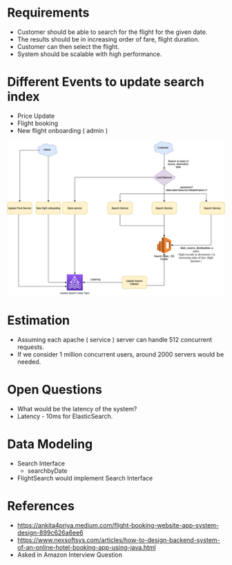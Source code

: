 
# Requirements
- Customer should be able to search for the flight for the given date. 
- The results should be in increasing order of fare, flight duration.
- Customer can then select the flight.
- System should be scalable with high performance.

# Different Events to update search index
- Price Update
- Flight booking
- New flight onboarding ( admin )

<img title="MakeMyTrip" alt="Alt text" src="MakeMyTripFlightSearch.drawio.png">

# Estimation
- Assuming each apache ( service ) server can handle 512 concurrent requests.
- If we consider 1 million concurrent users, around 2000 servers would be needed.

# Open Questions
- What would be the latency of the system?
- Latency - 10ms for ElasticSearch.

# Data Modeling
- Search Interface 
  - searchbyDate
- FlightSearch would implement Search Interface 

# References
- https://ankita4priya.medium.com/flight-booking-website-app-system-design-899c626a6ee6
- https://www.nexsoftsys.com/articles/how-to-design-backend-system-of-an-online-hotel-booking-app-using-java.html
- Asked in Amazon Interview Question